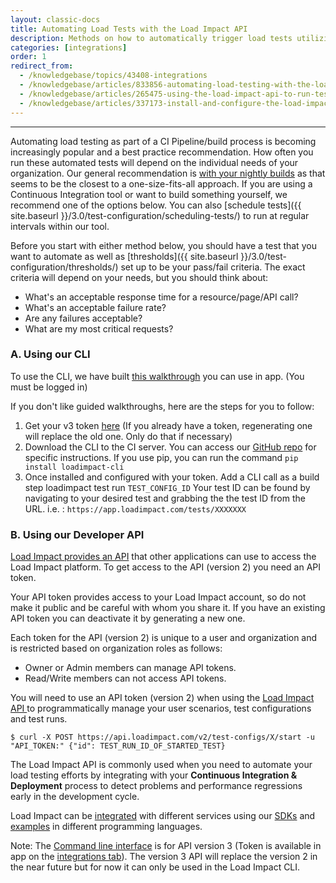 ```yaml
---
layout: classic-docs
title: Automating Load Tests with the Load Impact API
description: Methods on how to automatically trigger load tests utilizing Load Impact's API or CLI
categories: [integrations]
order: 1
redirect_from:
  - /knowledgebase/topics/43408-integrations
  - /knowledgebase/articles/833856-automating-load-testing-with-the-load-impact-api
  - /knowledgebase/articles/265475-using-the-load-impact-api-to-run-tests-programmati
  - /knowledgebase/articles/337173-install-and-configure-the-load-impact-plugin-for-t
---
```


***

Automating load testing as part of a CI Pipeline/build process is becoming increasingly popular and a best practice recommendation. How often you run these automated tests will depend on the individual needs of your organization. Our general recommendation is [with your nightly builds](http://blog.loadimpact.com/how-often-you-should-load-test) as that seems to be the closest to a one-size-fits-all approach. If you are using a Continuous Integration tool or want to build something yourself, we recommend one of the options below. You can also [schedule tests]({{ site.baseurl }}/3.0/test-configuration/scheduling-tests/) to run at regular intervals within our tool.

Before you start with either method below, you should have a test that you want to automate as well as [thresholds]({{ site.baseurl }}/3.0/test-configuration/thresholds/) set up to be your pass/fail criteria. The exact criteria will depend on your needs, but you should think about:

- What's an acceptable response time for a resource/page/API call?
- What's an acceptable failure rate?
- Are any failures acceptable?
- What are my most critical requests?



### A. Using our CLI

To use the CLI, we have built [this walkthrough](https://app.loadimpact.com/integrations?appcue=-KxO0Dac8E6nZT9p9Fiy&utm_campaign=Appcues%20related%20links&utm_source=CI-tutorial) you can use in app. (You must be logged in)

If you don't like guided walkthroughs, here are the steps for you to follow:

1. Get your v3 token [here](https://app.loadimpact.com/account/token) (If you already have a token, regenerating one will replace the old one. Only do that if necessary)
2. Download the CLI to the CI server. You can access our [GitHub repo](https://github.com/loadimpact/loadimpact-cli) for specific instructions. If you use pip, you can run the command `pip install loadimpact-cli`
3. Once installed and configured with your token. Add a CLI call as a build step loadimpact test run `TEST_CONFIG_ID`
Your test ID can be found by navigating to your desired test and grabbing the the test ID from the URL. i.e. : `https://app.loadimpact.com/tests/XXXXXXX`

### B. Using our Developer API

[Load Impact provides an API](http://developers.loadimpact.com/api/) that other applications can use to access the Load Impact platform.
To get access to the API (version 2) you need an API token.

Your API token provides access to your Load Impact account, so do not make it public and be careful with whom you share it.
If you have an existing API token you can deactivate it by generating a new one.

Each token for the API (version 2) is unique to a user and organization and is restricted based on organization roles as follows:
- Owner or Admin members can manage API tokens.
- Read/Write members can not access API tokens.

You will need to use an API token (version 2) when using the [Load Impact API ](http://developers.loadimpact.com/api/)to programmatically manage your user scenarios, test configurations and test runs.

`$ curl -X POST https://api.loadimpact.com/v2/test-configs/X/start -u "API_TOKEN:" {"id": TEST_RUN_ID_OF_STARTED_TEST}`

The Load Impact API is commonly used when you need to automate your load testing efforts by integrating with
your **Continuous Integration & Deployment** process to detect problems and performance regressions early in the development cycle.

Load Impact can be [integrated](https://loadimpact.com/integrations/) with different services using our [SDKs](http://developers.loadimpact.com/sdk) and [examples](https://github.com/loadimpact/loadimpactapi-samples) in different programming languages.

Note: The [Command line interface](https://github.com/loadimpact/loadimpact-cli) is for API version 3 (Token is available in app on the [integrations tab](https://app.loadimpact.com/account/token)).
The version 3 API will replace the version 2 in the near future but for now it can only be used in the Load Impact CLI.
